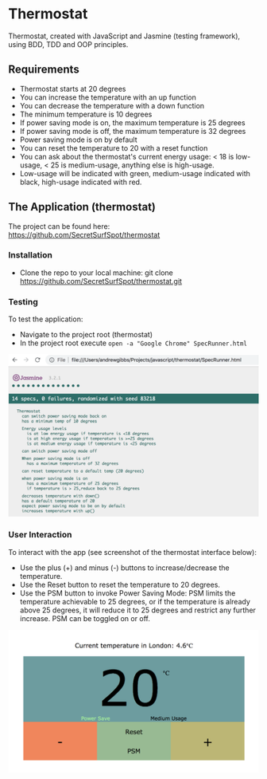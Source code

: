 # Thermostat

Thermostat, created with JavaScript and Jasmine (testing framework), using BDD, TDD and OOP principles.

## Requirements

- Thermostat starts at 20 degrees
- You can increase the temperature with an up function
- You can decrease the temperature with a down function
- The minimum temperature is 10 degrees
- If power saving mode is on, the maximum temperature is 25 degrees
- If power saving mode is off, the maximum temperature is 32 degrees
- Power saving mode is on by default
- You can reset the temperature to 20 with a reset function
- You can ask about the thermostat's current energy usage: < 18 is low-usage, < 25 is medium-usage, anything else is high-usage.
- Low-usage will be indicated with green, medium-usage indicated with black, high-usage indicated with red.

## The Application (thermostat)

The project can be found here:
https://github.com/SecretSurfSpot/thermostat

### Installation
- Clone the repo to your local machine:
git clone https://github.com/SecretSurfSpot/thermostat.git

### Testing
To test the application:
- Navigate to the project root (thermostat)
- In the project root execute `open -a "Google Chrome" SpecRunner.html`

![SpecRunner Screenshot](https://github.com/SecretSurfSpot/thermostat/blob/master/images/SpecRunnerScreenshot.png)


### User Interaction
To interact with the app (see screenshot of the thermostat interface below):
- Use the plus (+) and minus (-) buttons to increase/decrease the temperature.
- Use the Reset button to reset the temperature to 20 degrees.
- Use the PSM button to invoke Power Saving Mode: PSM limits the temperature achievable to 25 degrees, or if the temperature is already above 25 degrees, it will reduce it to 25 degrees and restrict any further increase. PSM can be toggled on or off.

![Thermostat interface](https://github.com/SecretSurfSpot/thermostat/blob/master/images/thermostat%20interface.png)
